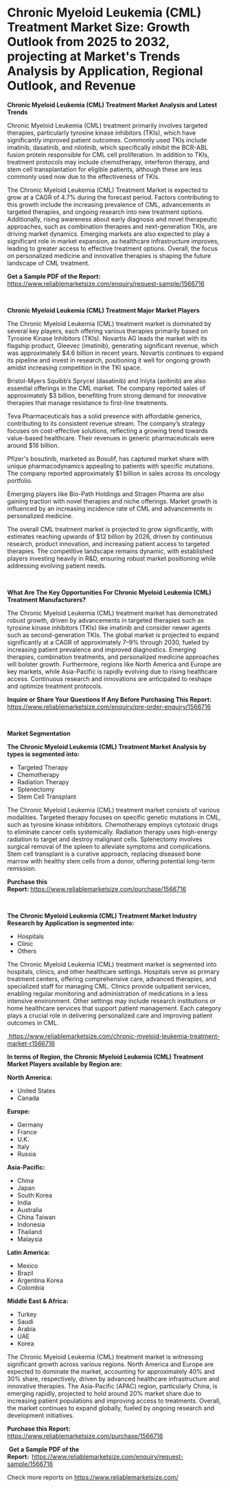 <p><h1>Chronic Myeloid Leukemia (CML) Treatment Market Size: Growth Outlook from 2025 to 2032, projecting at Market's Trends Analysis by Application, Regional Outlook, and Revenue</h1></p><p><strong>Chronic Myeloid Leukemia (CML) Treatment Market Analysis and Latest Trends</strong></p>
<p><p>Chronic Myeloid Leukemia (CML) treatment primarily involves targeted therapies, particularly tyrosine kinase inhibitors (TKIs), which have significantly improved patient outcomes. Commonly used TKIs include imatinib, dasatinib, and nilotinib, which specifically inhibit the BCR-ABL fusion protein responsible for CML cell proliferation. In addition to TKIs, treatment protocols may include chemotherapy, interferon therapy, and stem cell transplantation for eligible patients, although these are less commonly used now due to the effectiveness of TKIs.</p><p>The Chronic Myeloid Leukemia (CML) Treatment Market is expected to grow at a CAGR of 4.7% during the forecast period. Factors contributing to this growth include the increasing prevalence of CML, advancements in targeted therapies, and ongoing research into new treatment options. Additionally, rising awareness about early diagnosis and novel therapeutic approaches, such as combination therapies and next-generation TKIs, are driving market dynamics. Emerging markets are also expected to play a significant role in market expansion, as healthcare infrastructure improves, leading to greater access to effective treatment options. Overall, the focus on personalized medicine and innovative therapies is shaping the future landscape of CML treatment.</p></p>
<p><strong>Get a Sample PDF of the Report:&nbsp;</strong> <a href="https://www.reliablemarketsize.com/enquiry/request-sample/1566716?utm_campaign=2759&utm_medium=2&utm_source=Github&utm_content=ia&utm_term=22032025&utm_id=chronic-myeloid-leukemia-cml-treatment">https://www.reliablemarketsize.com/enquiry/request-sample/1566716</a></p>
<p>&nbsp;</p>
<p><strong>Chronic Myeloid Leukemia (CML) Treatment Major Market Players</strong></p>
<p><p>The Chronic Myeloid Leukemia (CML) treatment market is dominated by several key players, each offering various therapies primarily based on Tyrosine Kinase Inhibitors (TKIs). Novartis AG leads the market with its flagship product, Gleevec (imatinib), generating significant revenue, which was approximately $4.6 billion in recent years. Novartis continues to expand its pipeline and invest in research, positioning it well for ongoing growth amidst increasing competition in the TKI space.</p><p>Bristol-Myers Squibb’s Sprycel (dasatinib) and Inlyta (axitinib) are also essential offerings in the CML market. The company reported sales of approximately $3 billion, benefiting from strong demand for innovative therapies that manage resistance to first-line treatments.</p><p>Teva Pharmaceuticals has a solid presence with affordable generics, contributing to its consistent revenue stream. The company’s strategy focuses on cost-effective solutions, reflecting a growing trend towards value-based healthcare. Their revenues in generic pharmaceuticals were around $16 billion.</p><p>Pfizer's bosutinib, marketed as Bosulif, has captured market share with unique pharmacodynamics appealing to patients with specific mutations. The company reported approximately $1 billion in sales across its oncology portfolio.</p><p>Emerging players like Bio-Path Holdings and Stragen Pharma are also gaining traction with novel therapies and niche offerings. Market growth is influenced by an increasing incidence rate of CML and advancements in personalized medicine.</p><p>The overall CML treatment market is projected to grow significantly, with estimates reaching upwards of $12 billion by 2026, driven by continuous research, product innovation, and increasing patient access to targeted therapies. The competitive landscape remains dynamic, with established players investing heavily in R&D, ensuring robust market positioning while addressing evolving patient needs.</p></p>
<p>&nbsp;</p>
<p><strong>What Are The Key Opportunities For Chronic Myeloid Leukemia (CML) Treatment Manufacturers?</strong></p>
<p><p>The Chronic Myeloid Leukemia (CML) treatment market has demonstrated robust growth, driven by advancements in targeted therapies such as tyrosine kinase inhibitors (TKIs) like imatinib and consider newer agents such as second-generation TKIs. The global market is projected to expand significantly at a CAGR of approximately 7–9% through 2030, fueled by increasing patient prevalence and improved diagnostics. Emerging therapies, combination treatments, and personalized medicine approaches will bolster growth. Furthermore, regions like North America and Europe are key markets, while Asia-Pacific is rapidly evolving due to rising healthcare access. Continuous research and innovations are anticipated to reshape and optimize treatment protocols.</p></p>
<p><strong>Inquire or Share Your Questions If Any Before Purchasing This Report:</strong> <a href="https://www.reliablemarketsize.com/enquiry/pre-order-enquiry/1566716?utm_campaign=2759&utm_medium=2&utm_source=Github&utm_content=ia&utm_term=22032025&utm_id=chronic-myeloid-leukemia-cml-treatment">https://www.reliablemarketsize.com/enquiry/pre-order-enquiry/1566716</a></p>
<p>&nbsp;</p>
<p><strong>Market Segmentation</strong></p>
<p><strong>The Chronic Myeloid Leukemia (CML) Treatment Market Analysis by types is segmented into:</strong></p>
<p><ul><li>Targeted Therapy</li><li>Chemotherapy</li><li>Radiation Therapy</li><li>Splenectomy</li><li>Stem Cell Transplant</li></ul></p>
<p><p>The Chronic Myeloid Leukemia (CML) treatment market consists of various modalities. Targeted therapy focuses on specific genetic mutations in CML, such as tyrosine kinase inhibitors. Chemotherapy employs cytotoxic drugs to eliminate cancer cells systemically. Radiation therapy uses high-energy radiation to target and destroy malignant cells. Splenectomy involves surgical removal of the spleen to alleviate symptoms and complications. Stem cell transplant is a curative approach, replacing diseased bone marrow with healthy stem cells from a donor, offering potential long-term remission.</p></p>
<p><strong>Purchase this Report:&nbsp;</strong><a href="https://www.reliablemarketsize.com/purchase/1566716?utm_campaign=2759&utm_medium=2&utm_source=Github&utm_content=ia&utm_term=22032025&utm_id=chronic-myeloid-leukemia-cml-treatment">https://www.reliablemarketsize.com/purchase/1566716</a></p>
<p>&nbsp;</p>
<p><strong>The Chronic Myeloid Leukemia (CML) Treatment Market Industry Research by Application is segmented into:</strong></p>
<p><ul><li>Hospitals</li><li>Clinic</li><li>Others</li></ul></p>
<p><p>The Chronic Myeloid Leukemia (CML) treatment market is segmented into hospitals, clinics, and other healthcare settings. Hospitals serve as primary treatment centers, offering comprehensive care, advanced therapies, and specialized staff for managing CML. Clinics provide outpatient services, enabling regular monitoring and administration of medications in a less intensive environment. Other settings may include research institutions or home healthcare services that support patient management. Each category plays a crucial role in delivering personalized care and improving patient outcomes in CML.</p></p>
<p><a href="https://www.reliablemarketsize.com/chronic-myeloid-leukemia-treatment-market-r1566716?utm_campaign=2759&utm_medium=2&utm_source=Github&utm_content=ia&utm_term=22032025&utm_id=chronic-myeloid-leukemia-cml-treatment">&nbsp;https://www.reliablemarketsize.com/chronic-myeloid-leukemia-treatment-market-r1566716</a></p>
<p><strong>In terms of Region, the Chronic Myeloid Leukemia (CML) Treatment Market Players available by Region are:</strong></p>
<p>
    <p> <strong> North America: </strong>
        <ul>
            <li>United States</li>
            <li>Canada</li>
        </ul>
        </p> 
    <p> <strong> Europe: </strong>
        <ul>
            <li>Germany</li>
            <li>France</li>
            <li>U.K.</li>
            <li>Italy</li>
            <li>Russia</li>
        </ul>
        </p> 
    <p> <strong> Asia-Pacific: </strong>
        <ul>
            <li>China</li>
            <li>Japan</li>
            <li>South Korea</li>
            <li>India</li>
            <li>Australia</li>
            <li>China Taiwan</li>
            <li>Indonesia</li>
            <li>Thailand</li>
            <li>Malaysia</li>
        </ul>
        </p> 
    <p> <strong> Latin America: </strong>
        <ul>
            <li>Mexico</li>
            <li>Brazil</li>
            <li>Argentina Korea</li>
            <li>Colombia</li>
        </ul>
        </p> 
    <p> <strong> Middle East & Africa: </strong>
        <ul>
            <li>Turkey</li>
            <li>Saudi</li>
            <li>Arabia</li>
            <li>UAE</li>
            <li>Korea</li>
        </ul>
    </p>
    </p>
<p><p>The Chronic Myeloid Leukemia (CML) treatment market is witnessing significant growth across various regions. North America and Europe are expected to dominate the market, accounting for approximately 40% and 30% share, respectively, driven by advanced healthcare infrastructure and innovative therapies. The Asia-Pacific (APAC) region, particularly China, is emerging rapidly, projected to hold around 20% market share due to increasing patient populations and improving access to treatments. Overall, the market continues to expand globally, fueled by ongoing research and development initiatives.</p></p>
<p><strong>Purchase this Report: </strong><a href="https://www.reliablemarketsize.com/purchase/1566716?utm_campaign=2759&utm_medium=2&utm_source=Github&utm_content=ia&utm_term=22032025&utm_id=chronic-myeloid-leukemia-cml-treatment">https://www.reliablemarketsize.com/purchase/1566716</a></p>
<p>&nbsp;<strong>Get a Sample PDF of the Report:&nbsp;&nbsp;</strong><a href="https://www.reliablemarketsize.com/enquiry/request-sample/1566716?utm_campaign=2759&utm_medium=2&utm_source=Github&utm_content=ia&utm_term=22032025&utm_id=chronic-myeloid-leukemia-cml-treatment">https://www.reliablemarketsize.com/enquiry/request-sample/1566716</a></p>
<p><strong></strong></p>
<p>Check more reports on <a href="https://www.reliablemarketsize.com/?utm_campaign=2759&utm_medium=2&utm_source=Github&utm_content=ia&utm_term=22032025&utm_id=chronic-myeloid-leukemia-cml-treatment">https://www.reliablemarketsize.com/</a></p>